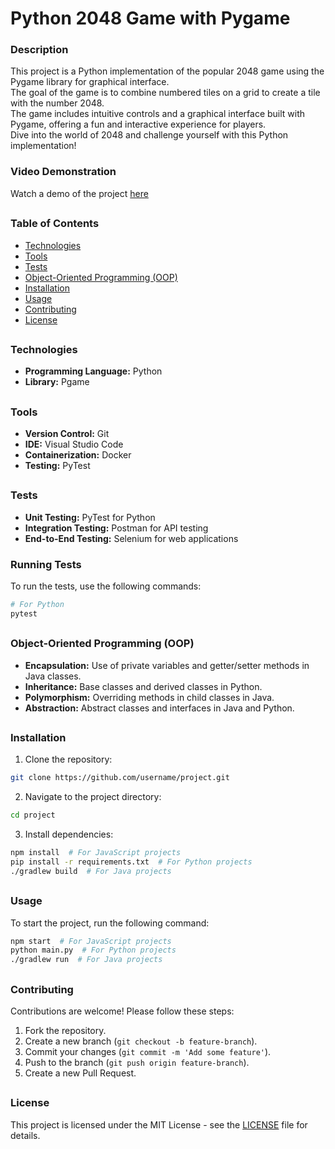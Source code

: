 # Python 2048 Game with Pygame

### Description
This project is a Python implementation of the popular 2048 game using the Pygame library for graphical interface.</br> 
The goal of the game is to combine numbered tiles on a grid to create a tile with the number 2048. </br>
The game includes intuitive controls and a graphical interface built with Pygame, offering a fun and interactive experience for players. </br>
Dive into the world of 2048 and challenge yourself with this Python implementation!</br>

### Video Demonstration

Watch a demo of the project [here](https://github.com/arbelamram/2048/assets/51449659/b3046508-d94f-406c-91e1-7957a5153954)

##

### Table of Contents
- [Technologies](#technologies)
- [Tools](#tools)
- [Tests](#tests)
- [Object-Oriented Programming (OOP)](#object-oriented-programming-oop)
- [Installation](#installation)
- [Usage](#usage)
- [Contributing](#contributing)
- [License](#license)

##

### Technologies
- **Programming Language:** Python
- **Library:** Pgame

##

### Tools
- **Version Control:** Git
- **IDE:** Visual Studio Code
- **Containerization:** Docker
- **Testing:** PyTest

##

### Tests
- **Unit Testing:** PyTest for Python
- **Integration Testing:** Postman for API testing
- **End-to-End Testing:** Selenium for web applications

### Running Tests
To run the tests, use the following commands:
```sh
# For Python
pytest
```

##

### Object-Oriented Programming (OOP)
- **Encapsulation:** Use of private variables and getter/setter methods in Java classes.
- **Inheritance:** Base classes and derived classes in Python.
- **Polymorphism:** Overriding methods in child classes in Java.
- **Abstraction:** Abstract classes and interfaces in Java and Python.

##

### Installation
1. Clone the repository:
```sh
git clone https://github.com/username/project.git
```
2. Navigate to the project directory:
```sh
cd project
```
3. Install dependencies:
```sh
npm install  # For JavaScript projects
pip install -r requirements.txt  # For Python projects
./gradlew build  # For Java projects
```

##

### Usage
To start the project, run the following command:
```sh
npm start  # For JavaScript projects
python main.py  # For Python projects
./gradlew run  # For Java projects
```

##

### Contributing
Contributions are welcome! Please follow these steps:
1. Fork the repository.
2. Create a new branch (`git checkout -b feature-branch`).
3. Commit your changes (`git commit -m 'Add some feature'`).
4. Push to the branch (`git push origin feature-branch`).
5. Create a new Pull Request.

##

### License
This project is licensed under the MIT License - see the [LICENSE](LICENSE) file for details.